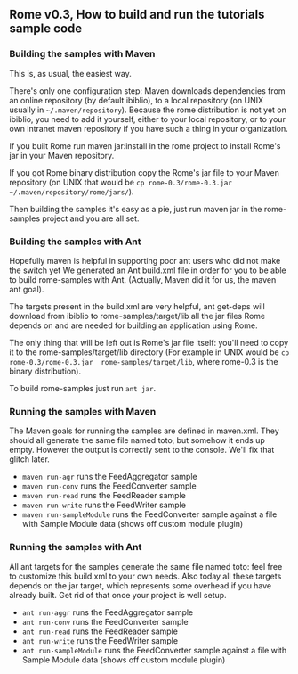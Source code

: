 ## Rome v0.3, How to build and run the tutorials sample code

### Building the samples with Maven

This is, as usual, the easiest way.

There\'s only one configuration step: Maven downloads dependencies from
an online repository (by default ibiblio), to a local repository (on
UNIX usually in `~/.maven/repository`). Because the rome distribution is
not yet on ibiblio, you need to add it yourself, either to your local
repository, or to your own intranet maven repository if you have such a
thing in your organization.

If you built Rome run maven jar:install in the rome project to install
Rome\'s jar in your Maven repository.

If you got Rome binary distribution copy the Rome\'s jar file to your
Maven repository (on UNIX that would be
`cp rome-0.3/rome-0.3.jar   ~/.maven/repository/rome/jars/`).

Then building the samples it\'s easy as a pie, just run maven jar in the
rome-samples project and you are all set.

### Building the samples with Ant

Hopefully maven is helpful in supporting poor ant users who did not make
the switch yet We generated an Ant build.xml file in order for you to be
able to build rome-samples with Ant. (Actually, Maven did it for us, the
maven ant goal).

The targets present in the build.xml are very helpful, ant get-deps will
download from ibiblio to rome-samples/target/lib all the jar files Rome
depends on and are needed for building an application using Rome.

The only thing that will be left out is Rome\'s jar file itself: you\'ll
need to copy it to the rome-samples/target/lib directory (For example in
UNIX would be `cp rome-0.3/rome-0.3.jar  rome-samples/target/lib`, where
rome-0.3 is the binary distribution).

To build rome-samples just run `ant jar`.

### Running the samples with Maven

The Maven goals for running the samples are defined in maven.xml. They
should all generate the same file named toto, but somehow it ends up
empty. However the output is correctly sent to the console. We\'ll fix
that glitch later.

-   `maven run-agr` runs the FeedAggregator sample
-   `maven run-conv` runs the FeedConverter sample
-   `maven run-read` runs the FeedReader sample
-   `maven run-write` runs the FeedWriter sample
-   `maven run-sampleModule` runs the FeedConverter sample against a
    file with Sample Module data (shows off custom module plugin)

### Running the samples with Ant

All ant targets for the samples generate the same file named toto: feel
free to customize this build.xml to your own needs. Also today all these
targets depends on the jar target, which represents some overhead if you
have already built. Get rid of that once your project is well setup.

-   `ant run-aggr` runs the FeedAggregator sample
-   `ant run-conv` runs the FeedConverter sample
-   `ant run-read` runs the FeedReader sample
-   `ant run-write` runs the FeedWriter sample
-   `ant run-sampleModule` runs the FeedConverter sample against a file
    with Sample Module data (shows off custom module plugin)
